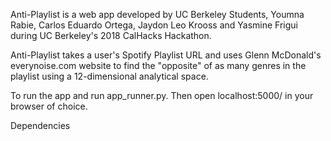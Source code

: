 Anti-Playlist is a web app developed by UC Berkeley Students, Youmna Rabie, Carlos Eduardo Ortega, Jaydon Leo Krooss and Yasmine Frigui during UC Berkeley's 2018 CalHacks Hackathon.

Anti-Playlist takes a user's Spotify Playlist URL and uses Glenn McDonald's everynoise.com website to find the "opposite" of as many genres in the playlist using a 12-dimensional analytical space.

To run the app and run app_runner.py. Then open localhost:5000/ in your browser of choice. 

Dependencies
